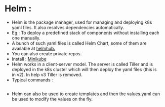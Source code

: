 # Helm :

* Helm is the package manager, used for managing and deploying k8s yaml files. It also resolves dependencies automatically.
* Eg : To deploy a predefined stack of components without installing each one manually.
* A bunch of such yaml files is called Helm Chart, some of them are available at [helmhub.](https://helm.sh/docs/helm/helm_search_hub/)
* You can also create private repos.
* Install : [Minikube](https://github.com/helm/helm/releases)
* Helm works in a client-server model. The server is called Tiller and is deployed in the k8s cluster which will then deploy the yaml files (this is in v2). In help v3 Tiller is removed.
* Typical commands :
  ```ps
  ```
* Helm can also be used to create templates and then the values.yaml can be used to modify the values on the fly.